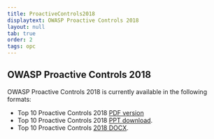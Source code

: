 ```yaml
---
title: ProactiveControls2018
displaytext: OWASP Proactive Controls 2018
layout: null
tab: true
order: 2
tags: opc
---
```



## OWASP Proactive Controls 2018

OWASP Proactive Controls 2018 is currently available in the following formats:
  - Top 10 Proactive Controls 2018 [PDF version](https://github.com/OWASP/www-project-proactive-controls/blob/master/2018/OWASP_Top_10_Proactive_Controls_V3.pdf)
  - Top 10 Proactive Controls 2018 [PPT download](https://github.com/OWASP/www-project-proactive-controls/blob/master/2018/OWASP_Top_Ten_Proactive_Controls_v3.pptx).
  - Top 10 Proactive Controls [2018 DOCX](https://github.com/OWASP/www-project-proactive-controls/blob/master/2018/OWASP_Top_10_Proactive_Controls_V3.docx).

